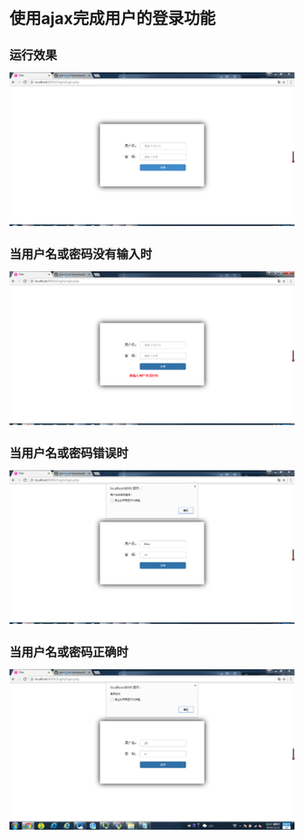 # 使用ajax完成用户的登录功能
## 运行效果
![](screenshot/login.png)
## 当用户名或密码没有输入时
![](screenshot/verify.png)
## 当用户名或密码错误时
![](screenshot/failed.png)
## 当用户名或密码正确时
![](screenshot/success.png)
